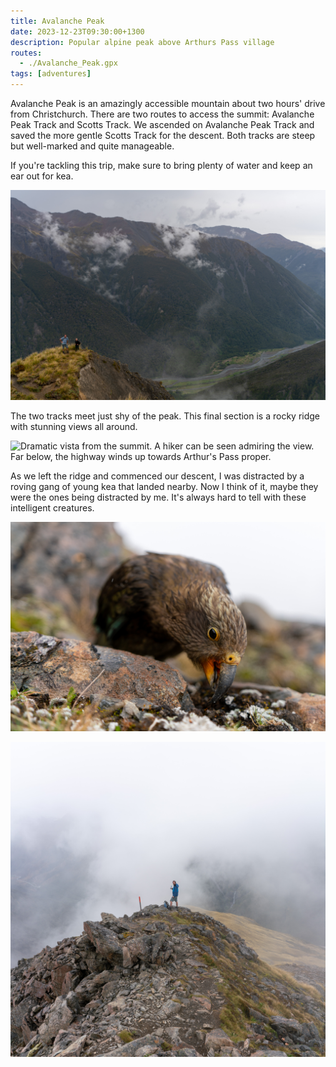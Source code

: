 ```yaml
---
title: Avalanche Peak
date: 2023-12-23T09:30:00+1300
description: Popular alpine peak above Arthurs Pass village
routes:
  - ./Avalanche_Peak.gpx
tags: [adventures]
---
```


Avalanche Peak is an amazingly accessible mountain about two hours' drive from Christchurch. There are two routes to access the summit: Avalanche Peak Track and Scotts Track. We ascended on Avalanche Peak Track and saved the more gentle Scotts Track for the descent. Both tracks are steep but well-marked and quite manageable.

If you're tackling this trip, make sure to bring plenty of water and keep an ear out for kea.

![Catching a breath on the climb to the summit. Bealey River is visible at the base of the valley.](./DSC02018.jpg)

The two tracks meet just shy of the peak. This final section is a rocky ridge with stunning views all around.

<img src="./DSC02037-Pano.jpg" class="prose-custom-w-full" alt="Dramatic vista from the summit. A hiker can be seen admiring the view. Far below, the highway winds up towards Arthur's Pass proper."/>

As we left the ridge and commenced our descent, I was distracted by a roving gang of young kea that landed nearby. Now I think of it, maybe they were the ones being distracted by me. It's always hard to tell with these intelligent creatures.

![Curious juvenile kea that got dangerously close to my camera](./DSC02060.jpg)

![Water break on the cloudy descent. Devils Punchbowl Falls are just visible on the other side of the valley.](./DSC02070.jpg)
